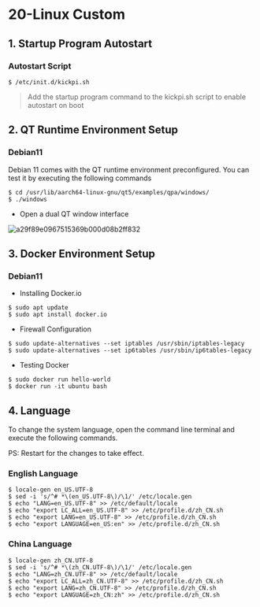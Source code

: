 # 20-Linux Custom







## 1. Startup Program Autostart

### Autostart Script

```
$ /etc/init.d/kickpi.sh
```

> Add the startup program command to the kickpi.sh script to enable autostart on boot





## 2. QT Runtime Environment Setup

### Debian11

Debian 11 comes with the QT runtime environment preconfigured. You can test it by executing the following commands

```
$ cd /usr/lib/aarch64-linux-gnu/qt5/examples/qpa/windows/
$ ./windows
```



* Open a dual QT window interface

![a29f89e0967515369b000d08b2ff832](http://tanzhtanzh.oss-cn-shenzhen.aliyuncs.com/img/a29f89e0967515369b000d08b2ff832.jpg)





## 3. Docker Environment Setup

### Debian11

* Installing Docker.io

```
$ sudo apt update
$ sudo apt install docker.io
```



* Firewall Configuration

```
$ sudo update-alternatives --set iptables /usr/sbin/iptables-legacy
$ sudo update-alternatives --set ip6tables /usr/sbin/ip6tables-legacy
```



* Testing Docker

```
$ sudo docker run hello-world
$ docker run -it ubuntu bash
```





## 4. Language

To change the system language, open the command line terminal and execute the following commands.

PS: Restart for the changes to take effect.

### English Language

```
$ locale-gen en_US.UTF-8
$ sed -i 's/^# *\(en_US.UTF-8\)/\1/' /etc/locale.gen
$ echo "LANG=en_US.UTF-8" >> /etc/default/locale
$ echo "export LC_ALL=en_US.UTF-8" >> /etc/profile.d/zh_CN.sh
$ echo "export LANG=en_US.UTF-8" >> /etc/profile.d/zh_CN.sh
$ echo "export LANGUAGE=en_US:en" >> /etc/profile.d/zh_CN.sh
```



### China Language

```
$ locale-gen zh_CN.UTF-8
$ sed -i 's/^# *\(zh_CN.UTF-8\)/\1/' /etc/locale.gen
$ echo "LANG=zh_CN.UTF-8" >> /etc/default/locale
$ echo "export LC_ALL=zh_CN.UTF-8" >> /etc/profile.d/zh_CN.sh
$ echo "export LANG=zh_CN.UTF-8" >> /etc/profile.d/zh_CN.sh
$ echo "export LANGUAGE=zh_CN:zh" >> /etc/profile.d/zh_CN.sh
```







